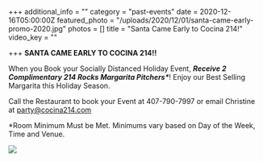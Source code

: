 +++
additional_info = ""
category = "past-events"
date = 2020-12-16T05:00:00Z
featured_photo = "/uploads/2020/12/01/santa-came-early-promo-2020.jpg"
photos = []
title = "Santa Came Early to Cocina 214!"
video_key = ""

+++
**SANTA CAME EARLY TO COCINA 214!!**

When you Book your Socially Distanced Holiday Event, ___Receive 2 Complimentary 214 Rocks Margarita Pitchers*___! Enjoy our Best Selling Margarita this Holiday Season.

Call the Restaurant to book your Event at 407-790-7997 or email Christine at party@cocina214.com

\*Room Minimum Must be Met. Minimums vary based on Day of the Week, Time and Venue.

![](/uploads/2020/12/01/santa-came-early-promo-2020.jpg)
